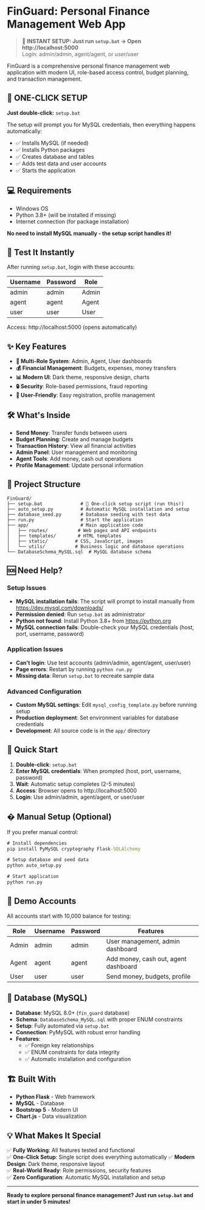 # FinGuard: Personal Finance Management Web App

> **🚀 INSTANT SETUP: Just run `setup.bat` → Open http://localhost:5000**  
> Login: admin/admin, agent/agent, or user/user

FinGuard is a comprehensive personal finance management web application with modern UI, role-based access control, budget planning, and transaction management.

## 🚀 **ONE-CLICK SETUP**

**Just double-click:** `setup.bat`

The setup will prompt you for MySQL credentials, then everything happens automatically:
- ✅ Installs MySQL (if needed)
- ✅ Installs Python packages  
- ✅ Creates database and tables
- ✅ Adds test data and user accounts
- ✅ Starts the application

## 💻 **Requirements**

- Windows OS
- Python 3.8+ (will be installed if missing)
- Internet connection (for package installation)

**No need to install MySQL manually - the setup script handles it!**

## 🎯 **Test It Instantly**

After running `setup.bat`, login with these accounts:

| Username | Password | Role  |
|----------|----------|-------|
| admin    | admin    | Admin |
| agent    | agent    | Agent |
| user     | user     | User  |

Access: http://localhost:5000 (opens automatically)

## ✨ **Key Features**

- **💼 Multi-Role System**: Admin, Agent, User dashboards
- **💰 Financial Management**: Budgets, expenses, money transfers
- **📊 Modern UI**: Dark theme, responsive design, charts
- **🔒 Security**: Role-based permissions, fraud reporting
- **📱 User-Friendly**: Easy registration, profile management

## 🛠️ **What's Inside**

- **Send Money**: Transfer funds between users
- **Budget Planning**: Create and manage budgets
- **Transaction History**: View all financial activities  
- **Admin Panel**: User management and monitoring
- **Agent Tools**: Add money, cash out operations
- **Profile Management**: Update personal information

## 📁 **Project Structure**

```
FinGuard/
├── setup.bat              # 🚀 One-click setup script (run this!)
├── auto_setup.py          # Automatic MySQL installation and setup
├── database_seed.py       # Database seeding with test data
├── run.py                 # Start the application
├── app/                   # Main application code
│   ├── routes/           # Web pages and API endpoints
│   ├── templates/        # HTML templates
│   ├── static/          # CSS, JavaScript, images
│   └── utils/           # Business logic and database operations
└── DatabaseSchema_MySQL.sql  # MySQL database schema
```

## 🆘 **Need Help?**

### **Setup Issues**
- **MySQL installation fails**: The script will prompt to install manually from https://dev.mysql.com/downloads/
- **Permission denied**: Run `setup.bat` as administrator
- **Python not found**: Install Python 3.8+ from https://python.org
- **MySQL connection fails**: Double-check your MySQL credentials (host, port, username, password)

### **Application Issues**  
- **Can't login**: Use test accounts (admin/admin, agent/agent, user/user)
- **Page errors**: Restart by running `python run.py`
- **Missing data**: Rerun `setup.bat` to recreate sample data

### **Advanced Configuration**
- **Custom MySQL settings**: Edit `mysql_config_template.py` before running setup
- **Production deployment**: Set environment variables for database credentials
- **Development**: All source code is in the `app/` directory
## 🚀 **Quick Start**

1. **Double-click**: `setup.bat`
2. **Enter MySQL credentials**: When prompted (host, port, username, password)
3. **Wait**: Automatic setup completes (2-5 minutes)
4. **Access**: Browser opens to http://localhost:5000
5. **Login**: Use admin/admin, agent/agent, or user/user

## � **Manual Setup** (Optional)

If you prefer manual control:

```cmd
# Install dependencies
pip install PyMySQL cryptography Flask-SQLAlchemy

# Setup database and seed data
python auto_setup.py

# Start application
python run.py
```

## 🔑 **Demo Accounts**

All accounts start with 10,000 balance for testing:

| Role   | Username | Password | Features |
|--------|----------|----------|----------|
| Admin  | admin    | admin    | User management, admin dashboard |
| Agent  | agent    | agent    | Add money, cash out, agent dashboard |
| User   | user     | user     | Send money, budgets, profile |

## 💾 **Database (MySQL)**

- **Database**: MySQL 8.0+ (`fin_guard` database)
- **Schema**: `DatabaseSchema_MySQL.sql` with proper ENUM constraints
- **Setup**: Fully automated via `setup.bat`
- **Connection**: PyMySQL with robust error handling
- **Features**: 
  - ✅ Foreign key relationships
  - ✅ ENUM constraints for data integrity
  - ✅ Automatic installation and configuration
## 🏗️ **Built With**

- **Python Flask** - Web framework
- **MySQL** - Database  
- **Bootstrap 5** - Modern UI
- **Chart.js** - Data visualization

## 💡 **What Makes It Special**

✅ **Fully Working**: All features tested and functional  
✅ **One-Click Setup**: Single script does everything automatically
✅ **Modern Design**: Dark theme, responsive layout  
✅ **Real-World Ready**: Role permissions, security features  
✅ **Zero Configuration**: Automatic MySQL installation and setup  

---

**Ready to explore personal finance management? Just run `setup.bat` and start in under 5 minutes!**
